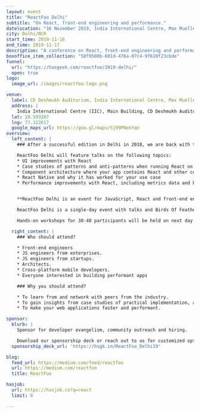 ```yaml
---
layout: event
title: "ReactFoo Delhi"
subtitle: "On React, front-end engineering and performance."
datelocation: "16 November 2019, India International Centre, Max Mueller Marg, New Delhi"
city: Delhi/NCR
start_time: 2019-11-16
end_time: 2019-11-17
description: "A conference on React, front-end engineering and performance."
boxoffice_item_collection: "50f9500b-691d-476a-87c4-9f610f23cbde"
funnel:
  url: "https://hasgeek.com/reactfoo/2019-delhi/"
  open: true
logo:
  image_url: /images/reactfoo-logo.png

venue:
  label: CD Deshmukh Auditorium, India International Centre, Max Mueller Marg, New Delhi
  address: |
    India International Centre (IIC), Main Building, CD Deshmukh Auditorium, Max Mueller Marg, Lodhi Gardens, New Delhi - 110003.
  lat: 28.593287
  lng: 77.222617
  google_maps_url: https://goo.gl/maps/Sj99PNenYqn
overview:
  left_content: |
    ### After a successful edition in Delhi in 2018, we are back with the 2019 edition of ReactFoo Delhi.

    ReactFoo Delhi will feature talks on the following topics:
    * UI improvements with React
    * Case studies of patterns and anti-patterns when running React on the front-end
    * Component architecture where your app contains React and other components such as Angular, Vue, Ember, and others
    * React Native and why it has worked for your use case
    * Performance improvements with React, including metrics data and before-after scenarios


    **ReactFoo Delhi is an event for JavaScript, React and front-end engineers.**

    ReactFoo Delhi is a single-day event with talks and Birds Of Feather (BOF) sessions.     

    Hands-on workshops for 30-40 participants will be held on next day of the conference. **Tickets have to be purchased separately.**

  right_content: |
    ### Who should attend?

    * Front-end engineers
    * JS engineers from enterprises.
    * JS engineers from startups.
    * Architects.
    * Cross-platform mobile developers.
    * Everyone interested in building performant apps

    ### Why you should attend?

    * To learn from and network with peers from the industry.
    * To gain insights from case studies of practical implementation, and evaluate ReactJS and React Native for your work.
    * To make your web applications faster and performant.

sponsor:
  blurb: |
    Sponsor for developer evangelism, community outreach and hiring.

    Download our sponsorship deck or reach out to us for customized options at [info@hasgeek.com](mailto:info@hasgeek.com)
  sponsorship_deck_url: 'https://hsgk.in/ReactFoo_Delhi19'

blog:
  feed_url: https://medium.com/feed/reactfoo
  url: https://medium.com/reactfoo
  title: ReactFoo

hasjob:
  url: https://hasjob.co?q=react
  limit: 8

---
```

